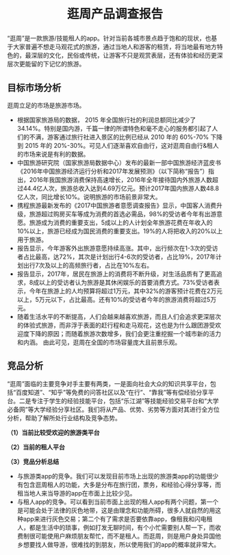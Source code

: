 # <p align="center">逛周产品调查报告</p>
“逛周”是一款旅游/技能租人的app。针对当前各城市景点趋于饱和的现状，也基于大家普遍不想走马观花式的旅游，通过当地人和游客的租赁，将当地最有地方特色的，最深层的文化，民俗或传统，让游客不只是观赏表层，还有体验和经历更深层次更能留的下记忆的旅游。

## 目标市场分析

逛周立足的市场是旅游市场。
- 根据国家旅游局的数据， 2015 年全国旅行社的利润总额同比减少了 34.14%。特别是国内游，千篇一律的所谓特色和毫不走心的服务都引起了人们的不满，游客通过旅行社进入景区的比例已经从 2010 年的 60%-70% 下降到 2015 年的 20%-30%。可见人们逐渐喜欢自由行，这对逛周自由行&租人的市场来说是有利的数据。
- 中国旅游研究院（国家旅游局数据中心）发布的最新一部中国旅游经济蓝皮书《2016年中国旅游经济运行分析和2017年发展预测》（以下简称“报告”）指出，2016年我国旅游消费保持高速增长，2016年全年接待国内外旅游人数超过44.4亿人次，旅游总收入达到4.69万亿元。预计2017年国内旅游人数48.8亿人次，同比增长10%。说明旅游的市场前景非常大。
- 携程旅游最新发布的《2017中国旅游者意愿调查报告》显示，中国客人消费升级，旅游超过购房买车等成为消费的首选必需品，98%的受访者今年有出游意愿。旅游成为消费的重要支出，5成以上的人计划全年旅游花费在年收入的10%以上，旅游已经成为国民消费的重要支出。19%的人将把收入的20%以上用于旅游。
- 报告显示，今年游客外出旅游意愿持续高涨。其中，出行频次在1-3次的受访者占比最高，达72%，其次是计划出行4-6次的受访者，占比19%，2017年计划出行7次及以上的高频旅行者，占比在10%左右。
- 报告显示，2017年，居民在旅游上的消费将不断升级，对生活品质有了更高追求，8成以上的受访者认为旅游是其休闲娱乐的首要消费方式。73%受访者表示，今年在旅游上的人均预算将超过1万元，其中32%的游客预计花费在2万元以上，5万元以下，占比最高。还有10%的受访者今年的旅游消费将超过5万元。
- 随着生活水平的不断提高，人们会越来越喜欢旅游，而且人们会追求更深层次的体验式旅游，而非浮于表面的赶行程和走马观花，这也是为什么跟团游受欢迎度下降的原因；而随着旅游次数增多，我们会更注重挖掘一个城市新的活力和内涵。
由此可见，逛周在全国的市场容量庞大且前景乐观。

## 竞品分析


“逛周”面临的主要竞争对手主要有两类，一是面向社会大众的知识共享平台，包括“百度知道”、“知乎”等免费的问答社区以及“在行”、“靠我”等有偿经验分享平台。二是专注于学生的经验技能平台，包括“乐江湖”等技能经验交易平台和“大学必备网”等大学经验分享社区。我们将从产品、优势、劣势等方面对其进行全方位分析，帮助了解所处行业结构及竞争态势。

**（1）当前比较受欢迎的旅游类平台**


**（2）当前的租人平台**


**（3）竞品分析总结**
- 与旅游类app的竞争。我们可以发现目前市场上出现的旅游类app的功能很少有包含逛周租人的功能，大多是分布在旅行团，票务，和经验心得分享等，而租当地人来当导游的app在市面上比较少见。
- 与租人app的竞争。可以看到当前市面上出现的租人app有两个问题，第一个是可能会处于法律的灰色地带，这是由理念和功能所碍，很多人就自然的用这种app来进行灰色交易；第二个有了需求是否要依靠app，像租我和闪电租人，都是生活中的琐事，例如打发无聊时间，有个小忙需要别人帮一下，而收费制很可能使用户麻烦朋友帮忙，而不是租人。而逛周，则是用户身处异国他乡想要找人做导游，很难找的到朋友，所以使用我们的app的概率就非常大。
